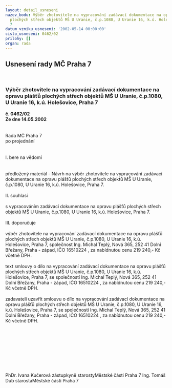 ```yaml
---
layout: detail_usneseni
nazev_bodu: Výběr zhotovitele na vypracování zadávací dokumentace na opravu plášťů
  plochých střech objektů MŠ U Uranie, č.p.1080, U Uranie 16, k.ú. Holešovice, Praha
  7
datum_vzniku_usneseni: '2002-05-14 00:00:00'
cislo_usneseni: 0462/02
prilohy: []
organ: rada
---
```

<div id="ucUsn_pList" class="usn">
	<span><h2>Usnesení rady MČ Praha 7 </h2>
<br></span><div class="standBody">
<span><h3>Výběr zhotovitele na vypracování zadávací dokumentace na opravu plášťů plochých střech objektů MŠ U Uranie, č.p.1080, U Uranie 16, k.ú. Holešovice, Praha 7</h3></span><div class="center">
		<strong>č. 0462/02</strong><br>
	</div>
<div class="center">
		<strong>Ze dne 14.05.2002</strong><br><br>
	</div>
<br>Rada MČ Praha 7<br>po projednání<br><br><br>I.	bere na vědomí<br><br> <br>předložený materiál - Návrh na výběr zhotovitele na vypracování zadávací dokumentace na opravu plášťů plochých střech objektů MŠ U Uranie, č.p.1080, U Uranie 16, k.ú. Holešovice, Praha 7.<br><br>II.	souhlasí <br><br>s vypracováním zadávací dokumentace na opravu plášťů plochých střech objektů MŠ U Uranie, č.p.1080, U Uranie 16, k.ú. Holešovice, Praha 7.<br><br>III.	doporučuje<br><br>výběr zhotovitele na vypracování zadávací dokumentace na opravu plášťů plochých střech objektů MŠ U Uranie, č.p.1080, U Uranie 16, k.ú. Holešovice, Praha 7, společnost Ing. Michal Teplý, Nová  365, 252 41 Dolní Břežany, Praha - západ, IČO 16510224 , za nabídnutou cenu 219 240,- Kč včetně DPH.<br><br>text smlouvy o dílo na vypracování zadávací dokumentace na opravu plášťů plochých střech objektů MŠ U Uranie, č.p.1080, U Uranie 16, k.ú. Holešovice, Praha 7, se společností Ing. Michal Teplý, Nová  365, 252 41 Dolní Břežany, Praha - západ, IČO 16510224 , za nabídnutou cenu 219 240,- Kč včetně DPH.<br><br>zadavateli uzavřít smlouvu o dílo na vypracování zadávací dokumentace na opravu plášťů plochých střech objektů MŠ U Uranie, č.p.1080, U Uranie 16, k.ú. Holešovice, Praha 7, se společností Ing. Michal Teplý, Nová  365, 252 41 Dolní Břežany, Praha - západ, IČO 16510224 , za nabídnutou cenu 219 240,- Kč včetně DPH.<br><br><br>							<br><br><br><br><br> <br>	<br>PhDr. Ivana Kučerová zástupkyně starostyMěstské části Praha 7	Ing. Tomáš Dub starostaMěstské části Praha 7<br>	<br><br>
</div>
</div>